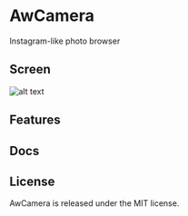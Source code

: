# AwCamera
Instagram-like photo browser
## Screen
![alt text](http://www.lucabarbara.com/awcamera/screen1.png)
## Features

## Docs

## License
AwCamera is released under the MIT license.

